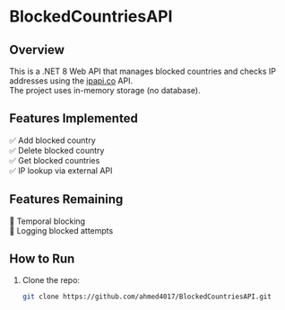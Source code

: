 # BlockedCountriesAPI

## Overview
This is a .NET 8 Web API that manages blocked countries and checks IP addresses using the [ipapi.co](https://ipapi.co) API.  
The project uses in-memory storage (no database).

## Features Implemented
✅ Add blocked country  
✅ Delete blocked country  
✅ Get blocked countries  
✅ IP lookup via external API  

## Features Remaining
🚧 Temporal blocking  
🚧 Logging blocked attempts  

## How to Run
1. Clone the repo:
   ```bash
   git clone https://github.com/ahmed4017/BlockedCountriesAPI.git
